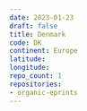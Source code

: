 ```yaml
---
date: 2023-01-23
draft: false
title: Denmark
code: DK
continent: Europe
latitude:
longitude:
repo_count: 1
repositories:
- organic-eprints
---
```



